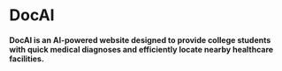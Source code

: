 # DocAI

#### DocAI is an AI-powered website designed to provide college students with quick medical diagnoses and efficiently locate nearby healthcare facilities.

